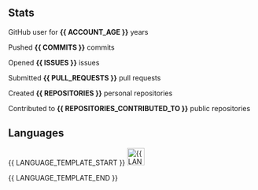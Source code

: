 ## Stats

GitHub user for **{{ ACCOUNT_AGE }}** years

Pushed **{{ COMMITS }}** commits

Opened **{{ ISSUES }}** issues

Submitted **{{ PULL_REQUESTS }}** pull requests

Created **{{ REPOSITORIES }}** personal repositories

Contributed to **{{ REPOSITORIES_CONTRIBUTED_TO }}** public repositories

## Languages

{{ LANGUAGE_TEMPLATE_START }}
<img src="https://img.shields.io/static/v1?style=plastic&label=%E2%A0%80&color=555&labelColor={{LANGUAGE_COLOR:uri}}&message={{LANGUAGE_NAME:uri}}%EF%B8%B1{{LANGUAGE_PERCENT:uri}}%25" height="35" alt="{{LANGUAGE_NAME}}">

{{ LANGUAGE_TEMPLATE_END }}
